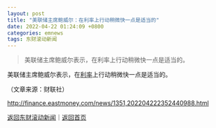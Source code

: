 ```yaml
---
layout: post
title: "美联储主席鲍威尔：在利率上行动稍微快一点是适当的"
date: 2022-04-22 01:24:09 +0800
categories: emnews
tags: 东财滚动新闻
---
```

> 美联储主席鲍威尔表示，在利率上行动稍微快一点是适当的。

<p>美联储主席鲍威尔表示，在<span id="Info.344"><a href="http://data.eastmoney.com/cjsj/yhll.html" class="infokey">利率</a></span>上行动稍微快一点是适当的。</p><p class="em_media">（文章来源：财联社）</p>

<http://finance.eastmoney.com/news/1351,202204222352440988.html>

[返回东财滚动新闻](//finews.withounder.com/emnews/)｜[返回首页](//finews.withounder.com/)